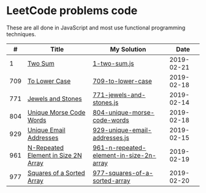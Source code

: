 # LeetCode problems code

These are all done in JavaScript and most use functional programming techniques.

| #   | Title                                                                                                     | My Solution                                                                                                                           | Date       |
| --- | --------------------------------------------------------------------------------------------------------- | ------------------------------------------------------------------------------------------------------------------------------------- | ---------- |
| 1   | [Two Sum](https://leetcode.com/problems/two-sum/)                                                         | [1-two-sum.js](https://github.com/Sporkyy/leetcode/blob/master/1-two-sum.js)                                                          | 2019-02-21 |
| 709 | [To Lower Case](https://leetcode.com/problems/to-lower-case/)                                             | [709-to-lower-case](https://github.com/Sporkyy/leetcode/blob/master/709-to-lower-case)                                                | 2019-02-18 |
| 771 | [Jewels and Stones](https://leetcode.com/problems/jewels-and-stones/)                                     | [771-jewels-and-stones.js](https://github.com/Sporkyy/leetcode/blob/master/771-jewels-and-stones.js)                                  | 2019-02-14 |
| 804 | [Unique Morse Code Words](https://leetcode.com/problems/unique-morse-code-words/)                         | [804-unique-morse-code-words](https://github.com/Sporkyy/leetcode/blob/master/804-unique-morse-code-words.js)                         | 2019-02-18 |
| 929 | [Unique Email Addresses](https://leetcode.com/problems/unique-email-addresses/)                           | [929-unique-email-addresses.js](https://github.com/Sporkyy/leetcode/blob/master/929-unique-email-addresses.js)                        | 2019-02-15 |
| 961 | [N-Repeated Element in Size 2N Array](https://leetcode.com/problems/n-repeated-element-in-size-2n-array/) | [961-n-repeated-element-in-size-2n-array](https://github.com/Sporkyy/leetcode/blob/master/961-n-repeated-element-in-size-2n-array.js) | 2019-02-19 |
| 977 | [Squares of a Sorted Array](https://leetcode.com/problems/squares-of-a-sorted-array/)                     | [977-squares-of-a-sorted-array](https://github.com/Sporkyy/leetcode/blob/master/977-squares-of-a-sorted-array.js)                     | 2019-02-20 |
